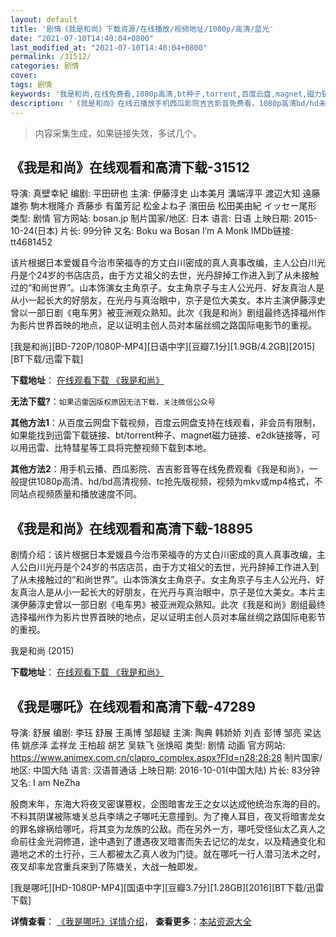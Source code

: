 ```yaml
---
layout: default
title: '剧情《我是和尚》下载资源/在线播放/视频地址/1080p/高清/蓝光'
date: "2021-07-10T14:40:04+0800"
last_modified_at: "2021-07-10T14:40:04+0800"
permalink: /31512/
categories: 剧情
cover:
tags: 剧情
keywords: '我是和尚,在线免费看,1080p高清,bt种子,torrent,百度云盘,magnet,磁力链,迅雷下载资源'
description: '《我是和尚》在线云播放手机西瓜影院吉吉影音免费看，1080p高清bd/hd未删减完整版和tc抢先枪版，mkv/mp4格式，附带bt/torrent种子、magnet/磁力链、百度云盘、网盘资源迅雷下载链接'
---
```


>内容采集生成，如果链接失效，多试几个。


## 《我是和尚》在线观看和高清下载-31512

导演: 真壁幸紀 编剧: 平田研也 主演: 伊藤淳史 山本美月 溝端淳平 渡辺大知 遠藤雄弥 駒木根隆介 斉藤歩 有薗芳記 松金よね子 濱田岳 松田美由紀 イッセー尾形 类型: 剧情 官方网站: bosan.jp 制片国家/地区: 日本 语言: 日语 上映日期: 2015-10-24(日本) 片长: 99分钟 又名: Boku wa Bosan I’m A Monk IMDb链接: tt4681452

该片根据日本爱媛县今治市荣福寺的方丈白川密成的真人真事改编，主人公白川光丹是个24岁的书店店员，由于方丈祖父的去世，光丹辞掉工作进入到了从未接触过的“和尚世界”。山本饰演女主角京子。女主角京子与主人公光丹、好友真治人是从小一起长大的好朋友，在光丹与真治眼中，京子是位大美女。本片主演伊藤淳史曾以一部日剧《电车男》被亚洲观众熟知。此次《我是和尚》剧组最终选择福州作为影片世界首映的地点，足以证明主创人员对本届丝绸之路国际电影节的重视。


[我是和尚][BD-720P/1080P-MP4][日语中字][豆瓣7.1分][1.9GB/4.2GB][2015][BT下载/迅雷下载]

**下载地址**： [在线观看下载 《我是和尚》](https://www.btdx8.com/torrent/im_a_monk_2015.html) 


**无法下载?**：`如果迅雷因版权原因无法下载，关注微信公众号 `

**其他方法1**：从百度云网盘下载视频，百度云网盘支持在线观看，非会员有限制，如果能找到迅雷下载链接、bt/torrent种子、magnet磁力链接、e2dk链接等，可以用迅雷、比特彗星等工具将完整视频下载到本地。

**其他方法2**：用手机云播、西瓜影院、吉吉影音等在线免费观看《我是和尚》，一般提供1080p高清、hd/bd高清视频、tc抢先版视频，视频为mkv或mp4格式，不同站点视频质量和播放速度不同。


## 《我是和尚》在线观看和高清下载-18895

剧情介绍：该片根据日本爱媛县今治市荣福寺的方丈白川密成的真人真事改编，主人公白川光丹是个24岁的书店店员，由于方丈祖父的去世，光丹辞掉工作进入到了从未接触过的“和尚世界”。山本饰演女主角京子。女主角京子与主人公光丹、好友真治人是从小一起长大的好朋友，在光丹与真治眼中，京子是位大美女。本片主演伊藤淳史曾以一部日剧《电车男》被亚洲观众熟知。此次《我是和尚》剧组最终选择福州作为影片世界首映的地点，足以证明主创人员对本届丝绸之路国际电影节的重视。


我是和尚 (2015)

**下载地址**： [在线观看下载 《我是和尚》](https://www.btbtdy.me/btdy/dy2659.html) 


## 《我是哪吒》在线观看和高清下载-47289

导演: 舒展 编剧: 李珏 舒展 王禹博 邹超疑 主演: 陶典 韩娇娇 刘垚 彭博 邹亮 梁达伟 姚彦泽 孟祥龙 王柏超 胡艺 吴轶飞 张焕昭 类型: 剧情 动画 官方网站: https://www.animex.com.cn/clapro_complex.aspx?FId=n28:28:28 制片国家/地区: 中国大陆 语言: 汉语普通话 上映日期: 2016-10-01(中国大陆) 片长: 83分钟 又名: I am NeZha

殷商末年，东海大将夜叉密谋篡权，企图暗害龙王之女以达成他统治东海的目的。不料其阴谋被陈塘关总兵李靖之子哪吒无意撞到。为了掩人耳目，夜叉将暗害龙女的罪名嫁祸给哪吒，将其变为龙族的公敌。而在另外一方，哪吒受怪仙太乙真人之命前往金光洞修道，途中遇到了遭遇夜叉暗害而失去记忆的龙女，以及精通变化和遁地之术的土行孙，三人都被太乙真人收为门徒。就在哪吒一行人潜习法术之时，夜叉却率龙宫重兵来到了陈塘关，大战一触即发。


[我是哪吒][HD-1080P-MP4][国语中字][豆瓣3.7分][1.28GB][2016][BT下载/迅雷下载]

**详情查看**： [《我是哪吒》详情介绍](/movie/47289/)， **查看更多**：[本站资源大全](/movie/t/all/)

